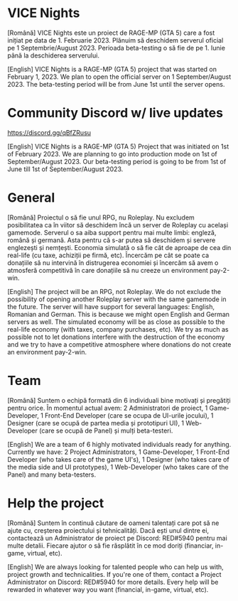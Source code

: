 # VICE Nights
[Română]
VICE Nights este un proiect de RAGE-MP (GTA 5) care a fost inițiat pe data de 1. Februarie 2023.
Plănuim să deschidem serverul oficial pe 1 Septembrie/August 2023.
Perioada beta-testing o să fie de pe 1. Iunie până la deschiderea serverului.

[English]
VICE Nights is a RAGE-MP (GTA 5) project that was started on February 1, 2023.
We plan to open the official server on 1 September/August 2023.
The beta-testing period will be from June 1st until the server opens.

# Community Discord w/ live updates
https://discord.gg/qBfZRusu

[English]
VICE Nights is a RAGE-MP (GTA 5) Project that was initiated on 1st of February 2023.
We are planning to go into production mode on 1st of September/August 2023.
Our beta-testing period is going to be from 1st of June till 1st of September/August 2023.

# General

[Română]
Proiectul o să fie unul RPG, nu Roleplay. Nu excludem posibilitatea ca în viitor să deschidem încă un server de Roleplay cu același gamemode. Serverul o sa aiba support
pentru mai multe limbi: engleză, română și germană. Asta pentru că s-ar putea să deschidem și servere englezești și nemțești. 
Economia simulată o să fie cât de aproape de cea din real-life (cu taxe, achiziții pe firmă, etc). 
Încercăm pe cât se poate ca donațiile să nu intervină în distrugerea economiei și încercăm să avem o atmosferă competitivă în care donațiile să nu creeze un environment
pay-2-win.

[English]
The project will be an RPG, not Roleplay. We do not exclude the possibility of opening another Roleplay server with the same gamemode in the future. The server will have support
for several languages: English, Romanian and German. This is because we might open English and German servers as well. 
The simulated economy will be as close as possible to the real-life economy (with taxes, company purchases, etc). 
We try as much as possible not to let donations interfere with the destruction of the economy and we try to have a competitive atmosphere where donations do not create an environment
pay-2-win.

# Team

[Română] Suntem o echipă formată din 6 individuali bine motivați și pregătiți pentru orice. 
În momentul actual avem: 2 Administratori de proiect, 1 Game-Developer, 1 Front-End Developer (care se ocupa de UI-urile jocului), 1 Designer (care se ocupă de partea media și prototipuri UI),
1 Web-Developer (care se ocupă de Panel) și mulți beta-testeri.

[English]
We are a team of 6 highly motivated individuals ready for anything. 
Currently we have: 2 Project Administrators, 1 Game-Developer, 1 Front-End Developer (who takes care of the game UI's), 1 Designer (who takes care of the media side and UI prototypes),
1 Web-Developer (who takes care of the Panel) and many beta-testers. 

# Help the project

[Română] Suntem în continuă căutare de oameni talentați care pot să ne ajute cu, creșterea proiectului și tehnicalități. Dacă ești unul dintre ei, contactează un Administrator de proiect pe Discord: RED#5940 pentru mai multe detalii. Fiecare ajutor o să fie răsplătit în ce mod doriți (financiar, in-game, virtual, etc). 

[English]
We are always looking for talented people who can help us with, project growth and technicalities. If you're one of them, contact a Project Administrator on Discord: RED#5940 for more details. Every help will be rewarded in whatever way you want (financial, in-game, virtual, etc). 
